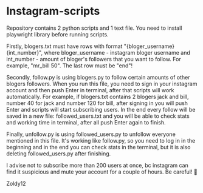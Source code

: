 # Instagram-scripts
Repository contains 2 python scripts and 1 text file. You need to install playwright library before running scripts.

Firstly, blogers.txt must have rows with format "{bloger_username} {int_number}", where bloger_username - instagram bloger username and int_number - amount of bloger's followers that you want to follow. For example, "mr_bill 50". The last row must be "end"!

Secondly, follow.py is using blogers.py to follow certain amounts of other blogers followers. When you run this file, you need to sign in your instagram account and then push Enter in terminal, after that scripts will work automatically. For example, if blogers.txt contains 2 blogers jack and bill, number 40 for jack and number 120 for bill, after signing in you will push Enter and scripts will start subscribing users. In the end every follow will be saved in a new file: followed_users.txt and you will be able to check stats and working time in terminal, after all push Enter again to finish.

Finally, unfollow.py is using followed_users.py to unfollow everyone mentioned in this file. It's working like follow.py, so you need to log in in the beginning and in the end you can check stats in the terminal, but it is also deleting followed_users.py after finishing.

I advise not to subscribe more than 200 users at once, bc instagram can find it suspicious and mute your account for a couple of hours. Be careful! 💖

Zoldy12
